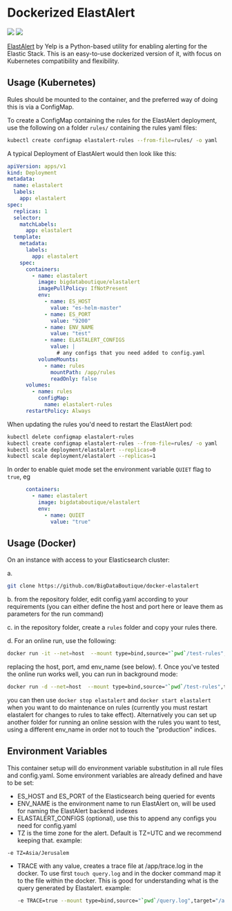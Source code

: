 # Dockerized ElastAlert

![](https://img.shields.io/docker/v/bigdataboutique/elastalert)  ![](https://img.shields.io/docker/pulls/bigdataboutique/elastalert)

[ElastAlert](https://github.com/Yelp/elastalert) by Yelp is a Python-based utility for enabling alerting for the Elastic Stack. This is an easy-to-use dockerized version of it, with focus on Kubernetes compatibility and flexibility.

## Usage (Kubernetes)

Rules should be mounted to the container, and the preferred way of doing this is via a ConfigMap.

To create a ConfigMap containing the rules for the ElastAlert deployment, use the following on a folder `rules/` containing the rules yaml files:

```bash
kubectl create configmap elastalert-rules --from-file=rules/ -o yaml
```

A typical Deployment of ElastAlert would then look like this:

```yaml
apiVersion: apps/v1
kind: Deployment
metadata:
  name: elastalert
  labels:
    app: elastalert
spec:
  replicas: 1
  selector:
    matchLabels:
      app: elastalert
  template:
    metadata:
      labels:
        app: elastalert
    spec:
      containers:
        - name: elastalert
          image: bigdataboutique/elastalert
          imagePullPolicy: IfNotPresent
          env:
            - name: ES_HOST
              value: "es-helm-master"
            - name: ES_PORT
              value: "9200"
            - name: ENV_NAME
              value: "test"
            - name: ELASTALERT_CONFIGS
              value: |
                # any configs that you need added to config.yaml
          volumeMounts:
            - name: rules
              mountPath: /app/rules
              readOnly: false
      volumes:
        - name: rules
          configMap:
            name: elastalert-rules
      restartPolicy: Always
```

When updating the rules you'd need to restart the ElastAlert pod:

```bash
kubectl delete configmap elastalert-rules
kubectl create configmap elastalert-rules --from-file=rules/ -o yaml
kubectl scale deployment/elastalert --replicas=0
kubectl scale deployment/elastalert --replicas=1
```

In order to enable quiet mode set the environment variable `QUIET` flag to `true`, eg

```yaml
      containers:
        - name: elastalert
          image: bigdataboutique/elastalert
          env:
            - name: QUIET
              value: "true"
```

## Usage (Docker)
On an instance with access to your Elasticsearch cluster:

a.
```bash
git clone https://github.com/BigDataBoutique/docker-elastalert
```
b. from the repository folder, edit config.yaml according to your requirements (you can either define the host and port here or leave them as parameters for the run command)

c. in the repository folder, create a `rules` folder and copy your rules there.


d. For an online run, use the following:
```bash
docker run -it --net=host  --mount type=bind,source="`pwd`/test-rules",target="/app/rules" --mount type=bind,source="`pwd`/config.yaml",target=/config.yaml -e ES_HOST=localhost -e ES_PORT=9200 -e ENV_NAME=bdbq --rm --name elastalert bigdataboutique/elastalert
```
replacing the host, port, amd env_name (see below).
f. Once you've tested the online run works well, you can run in background mode:
```bash
docker run -d --net=host  --mount type=bind,source="`pwd`/test-rules",target="/app/rules" --mount type=bind,source="`pwd`/config.yaml",target=/config.yaml -e ES_HOST=localhost -e ES_PORT=9200 -e ENV_NAME=bdbq --name elastalert bigdataboutique/elastalert
```
you can then use `docker stop elastalert` and `docker start elastalert` when you want to do maintenance on rules (currently you must restart elastalert for changes to rules to take effect). Alternatively you can set up another folder for running an online session with the rules you want to test, using a different env_name in order not to touch the "production" indices.


## Environment Variables

This container setup will do environment variable substitution in all rule files and config.yaml. Some environment variables are already defined and have to be set:

* ES_HOST and ES_PORT of the Elasticsearch being queried for events
* ENV_NAME is the environment name to run ElastAlert on, will be used for naming the ElastAlert backend indexes
* ELASTALERT_CONFIGS (optional), use this to append any configs you need for config.yaml
* TZ is the time zone for the alert. Default is TZ=UTC and we recommend keeping that.
example:

 `-e TZ=Asia/Jerusalem`
* TRACE with any value, creates a trace file at /app/trace.log in the docker. To use first `touch query.log` and in the docker command map it to the file within the docker. This is good for understanding what is the query generated by Elastalert. example:

    ```bash
    -e TRACE=true --mount type=bind,source="`pwd`/query.log",target="/app/query.log"
    ```
